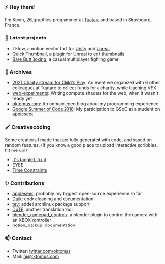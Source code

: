 ### ⚡ Hey there!

I'm Kevin, 26, graphics programmer at [Tuatara](https://tuataragames.com/) and based in Strasbourg, France.

### 🌱 Latest projects

- TFlow, a motion vector tool for [Unity](https://assetstore.unity.com/packages/tools/particles-effects/tflow-201971) and [Unreal](https://assetstore.unity.com/packages/tools/particles-effects/tflow-201971)
- [Quick Thumbnail](https://www.unrealengine.com/marketplace/en-US/product/339f35a0474945ebb6f4fa8859b76502), a plugin for Unreal to edit thumbnails
- [Bare Butt Boxing](https://store.steampowered.com/app/1186660/Bare_Butt_Boxing/), a casual multiplayer fighting game

### 🔭 Archives

- [2021 Charity stream for Child's Play](https://github.com/Tuatara-VFX/charity-stream-2021): An event we organized with 6 other colleagues at Tuatare to collect funds for a charity, while teaching VFX
- [web-experiments](https://github.com/oktomus/web-experiments): Writing compute shaders for the web, when it wasn't ready yet
- [oktomus.com](https://oktomus.com/): An unmaintened blog about my programming experience
- [Google Summer of Code 2018](https://github.com/oktomus/gsoc-2018/blob/master/appleseed-final-report.md): My participation to GSoC as a student on appleseed

### 🖌️ Creative coding

Some creations I made that are fully generated with code, and based on random features. (If you know a good place to upload interactive scribbles, hit me up!)

- [It's tangled, fix it](https://objkt.com/explore/tokens/1?galleryId=9490)
- [EYEE](https://objkt.com/explore/tokens/1?galleryId=30513)
- [Time Constraints](https://objkt.com/asset/hicetnunc/529663)

### ✨ Contributions

- [appleseed](https://github.com/appleseedhq/appleseed/commits?author=oktomus): probably my biggest open-source experience so far
- [Duik](https://github.com/RxLaboratory/Duik/commits?author=oktomus): code cleaning and documentation
- [tev](https://github.com/Tom94/tev/commits?author=oktomus): added archlinux package support
- [DuTF](https://github.com/RxLaboratory/DuTF/commits?author=oktomus): another translation tool
- [blender_gamepad_controls](https://github.com/oktomus/blender_gamepad_controls): a blender plugin to control the camera with an XBOX controller
- [notion_backup](https://github.com/darobin/notion-backup/commits?author=oktomus): documentation

### 📫 Contact

- Twitter: [twitter.com/oktomus](https://twitter.com/oktomus)
- Mail: [hi@oktomus.com](mailto:hi@oktomus.com)

<!--
**oktomus/oktomus** is a ✨ _special_ ✨ repository because its `README.md` (this file) appears on your GitHub profile.

Here are some ideas to get you started:

- 🔭 I’m currently working on ...
- 🌱 I’m currently learning ...
- 👯 I’m looking to collaborate on ...
- 🤔 I’m looking for help with ...
- 💬 Ask me about ...
- 📫 How to reach me: ...
- 😄 Pronouns: ...
- ⚡ Fun fact: ...
-->
